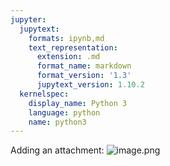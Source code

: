 ```yaml
---
jupyter:
  jupytext:
    formats: ipynb,md
    text_representation:
      extension: .md
      format_name: markdown
      format_version: '1.3'
      jupytext_version: 1.10.2
  kernelspec:
    display_name: Python 3
    language: python
    name: python3
---
```


Adding an attachment:
![image.png](attachment:c280a928-8f3f-4c05-9509-f74ac050f29e.png)
